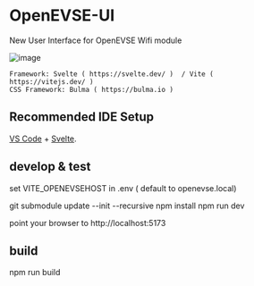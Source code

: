 # OpenEVSE-UI

New User Interface for OpenEVSE Wifi module

![image](https://user-images.githubusercontent.com/488789/208377272-baad6326-868e-4178-b89b-0c49bd0db7ca.png)


	Framework: Svelte ( https://svelte.dev/ )  / Vite ( https://vitejs.dev/ ) 
	CSS Framework: Bulma ( https://bulma.io )


## Recommended IDE Setup

[VS Code](https://code.visualstudio.com/) + [Svelte](https://marketplace.visualstudio.com/items?itemName=svelte.svelte-vscode).

## develop & test

set VITE_OPENEVSEHOST in .env ( default to openevse.local)

git submodule update --init --recursive
npm install
npm run dev

point your browser to http://localhost:5173

## build
npm run build 
